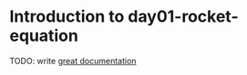 # Introduction to day01-rocket-equation

TODO: write [great documentation](http://jacobian.org/writing/what-to-write/)
